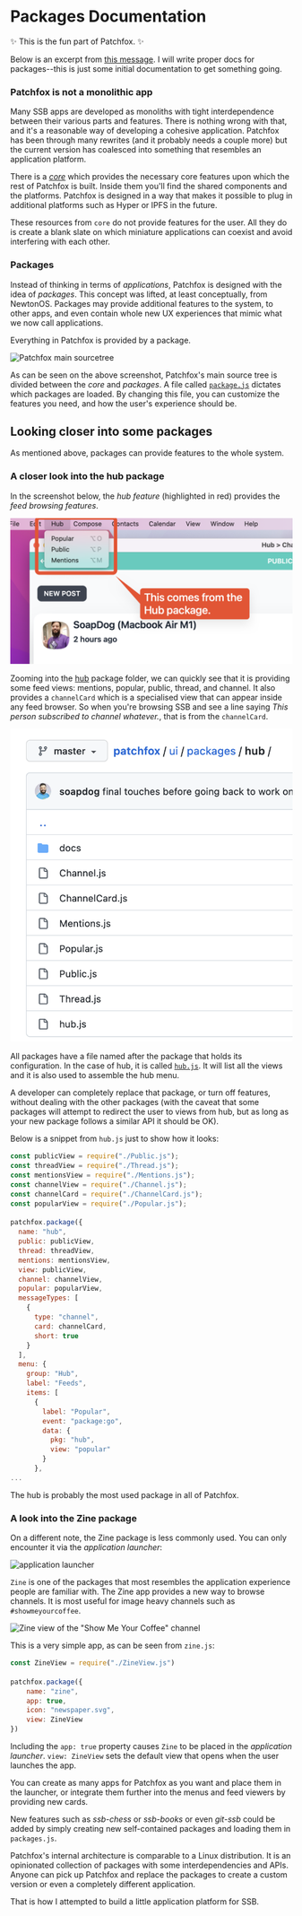 # Packages Documentation

✨ This is the fun part of Patchfox. ✨

Below is an excerpt from [this message](ssb:message/sha256/hYLSp_zPkvUj2f3DMk9vzUafKy9SVruDjuWFmj7vu60=). I will write proper docs for packages--this is just some initial documentation to get something going.

### Patchfox is not a monolithic app

Many SSB apps are developed as monoliths with tight interdependence between their various parts and features. There is nothing wrong with that, and it's a reasonable way of developing a cohesive application. Patchfox has been through many rewrites (and it probably needs a couple more) but the current version has coalesced into something that resembles an application platform.

There is a [_core_](https://github.com/soapdog/patchfox/tree/master/src/core) which provides the necessary core features upon which the rest of Patchfox is built. Inside them you'll find the shared components and the platforms. Patchfox is designed in a way that makes it possible to plug in additional platforms such as Hyper or IPFS in the future.

These resources from `core` do not provide features for the user. All they do is create a blank slate on which miniature applications can coexist and avoid interfering with each other.

### Packages

Instead of thinking in terms of _applications_, Patchfox is designed with the idea of _packages_. This concept was lifted, at least conceptually, from NewtonOS. Packages may provide additional features to the system, to other apps, and even contain whole new UX experiences that mimic what we now call applications.

Everything in Patchfox is provided by a package.

![Patchfox main sourcetree](d-patchfox-sourcetree.png)

As can be seen on the above screenshot, Patchfox's main source tree is divided between the _core_ and _packages_. A file called [`package.js`](https://github.com/soapdog/patchfox/blob/master/src/ui/packages/packages.js) dictates which packages are loaded. By changing this file, you can customize the features you need, and how the user's experience should be.

## Looking closer into some packages

As mentioned above, packages can provide features to the whole system.

### A closer look into the hub package

In the screenshot below, the _hub feature_ (highlighted in red) provides the _feed browsing features_.

![screenshot showing the menus from hub package](d-hub-package.png)

Zooming into the [hub](https://github.com/soapdog/patchfox/tree/master/src/ui/packages/hub) package folder, we can quickly see that it is providing some feed views: mentions, popular, public, thread, and channel. It also provides a `channelCard` which is a specialised view that can appear inside any feed browser. So when you're browsing SSB and see a line saying _This person subscribed to channel whatever._, that is from the `channelCard`.

![hub package folder screenshot](d-hub-source.png)

All packages have a file named after the package that holds its configuration. In the case of hub, it is called [`hub.js`](https://github.com/soapdog/patchfox/blob/master/src/packages/hub/hub.js). It will list all the views and it is also used to assemble the hub menu.

A developer can completely replace that package, or turn off features, without dealing with the other packages (with the caveat that some packages will attempt to redirect the user to views from hub, but as long as your new package follows a similar API it should be OK).

Below is a snippet from `hub.js` just to show how it looks:

```js
const publicView = require("./Public.js");
const threadView = require("./Thread.js");
const mentionsView = require("./Mentions.js");
const channelView = require("./Channel.js");
const channelCard = require("./ChannelCard.js");
const popularView = require("./Popular.js");

patchfox.package({
  name: "hub",
  public: publicView,
  thread: threadView,
  mentions: mentionsView,
  view: publicView,
  channel: channelView,
  popular: popularView,
  messageTypes: [
    {
      type: "channel",
      card: channelCard,
      short: true
    }
  ],
  menu: {
    group: "Hub",
    label: "Feeds",
    items: [
      {
        label: "Popular",
        event: "package:go",
        data: {
          pkg: "hub",
          view: "popular"
        }
      },
...
```

The hub is probably the most used package in all of Patchfox.

### A look into the Zine package

On a different note, the Zine package is less commonly used. You can only encounter it via the _application launcher_:

![application launcher](d-launcher.png)

`Zine` is one of the packages that most resembles the application experience people are familiar with. The Zine app provides a new way to browse channels. It is most useful for image heavy channels such as `#showmeyourcoffee`.

![Zine view of the "Show Me Your Coffee" channel](d-zine.png)

This is a very simple app, as can be seen from `zine.js`:

```js
const ZineView = require("./ZineView.js")

patchfox.package({
    name: "zine",
    app: true,
    icon: "newspaper.svg",
    view: ZineView
})
```

Including the `app: true` property causes `Zine` to be placed in the _application launcher_. `view: ZineView` sets the default view that opens when the user launches the app.

You can create as many apps for Patchfox as you want and place them in the launcher, or integrate them further into the menus and feed viewers by providing new cards.

New features such as _ssb-chess_ or _ssb-books_ or even _git-ssb_ could be added by simply creating new self-contained packages and loading them in `packages.js`.

Patchfox's internal architecture is comparable to a Linux distribution. It is an opinionated collection of packages with some interdependencies and APIs. Anyone can pick up Patchfox and replace the packages to create a custom version or even a completely different application.

That is how I attempted to build a little application platform for SSB.
